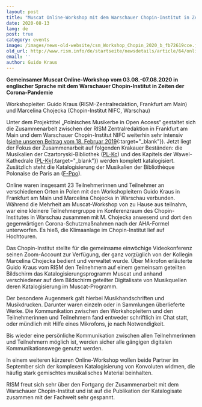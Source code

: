 ```yaml
---
layout: post
title: "Muscat Online-Workshop mit dem Warschauer Chopin-Institut in Zeiten der Corona-Pandemie"
date: 2020-08-13
lang: de
post: true
category: events
image: /images/news-old-website/csm_Workshop_Chopin_2020_b_fb72619cce.jpg
old_url: http://www.rism.info/de/startseite/newsdetails/article/64/online-muscat-workshop-with-the-chopin-institute-warsaw-in-the-age-of-the-corona-pandemic.html?tx_ttnews[year]=2020&tx_ttnews[month]=07&cHash=7c134d37a3c0cfb3edb88832acd399e2
email: ''
author: Guido Kraus
---
```



**Gemeinsamer Muscat Online-Workshop vom 03.08.-07.08.2020 in englischer Sprache mit dem Warschauer Chopin-Institut in Zeiten der Corona-Pandemie**

Workshopleiter: Guido Kraus (RISM-Zentralredaktion, Frankfurt am Main) und Marcelina Chojecka (Chopin-Institut NIFC, Warschau)

Unter dem Projekttitel „Polnisches Musikerbe in Open Access“ gestaltet sich die Zusammenarbeit zwischen der RISM Zentralredaktion in Frankfurt am Main und dem Warschauer Chopin-Institut NIFC weiterhin sehr intensiv ([siehe unseren Beitrag vom 18. Februar 2019](http://www.rism.info/de/startseite/newsdetails/article/64/close-cooperation-between-rism-and-the-chopin-institute.html){:target="_blank"}). Jetzt liegt der Fokus der Zusammenarbeit auf folgenden Krakauer Beständen: die Musikalien der Czartoryski-Bibliothek ([PL-Kc](https://opac.rism.info/search?View=rism&siglum=PL-Kc&Language=de)) und des Kapitels der Wawel-Kathedrale ([PL-Kk](https://opac.rism.info/search?View=rism&siglum=PL-Kk&Language=de){:target="_blank"}) werden komplett katalogisiert. Zusätzlich steht die Katalogisierung der Musikalien der Bibliothèque Polonaise de Paris an ([F-Ppo](https://opac.rism.info/search?View=rism&siglum=F-Ppo&Language=de)).

Online waren insgesamt 23 Teilnehmerinnen und Teilnehmer an verschiedenen Orten in Polen mit den Workshopleitern Guido Kraus in Frankfurt am Main und Marcelina Chojecka in Warschau verbunden. Während die Mehrheit am Muscat-Workshop von zu Hause aus teilnahm, war eine kleinere Teilnehmergruppe im Konferenzraum des Chopin-Institutes in Warschau zusammen mit M. Chojecka anwesend und dort den gegenwärtigen Corona-Schutzmaßnahmen nach der AHA-Formel unterworfen. Es hieß, die Klimaanlage im Chopin-Institut lief auf Hochtouren.

Das Chopin-Institut stellte für die gemeinsame einwöchige Videokonferenz seinen Zoom-Account zur Verfügung, der ganz vorzüglich von der Kollegin Marcelina Chojecka bedient und verwaltet wurde. Über Mikrofon erläuterte Guido Kraus vom RISM den Teilnehmern auf einem gemeinsam geteilten Bildschirm das Katalogisierungsprogramm Muscat und anhand verschiedener auf dem Bildschirm geteilter Digitalisate von Musikquellen deren Katalogisierung im Muscat-Programm.

Der besondere Augenmerk galt hierbei Musikhandschriften und Musikdrucken. Darunter waren einzeln oder in Sammlungen überlieferte Werke. Die Kommunikation zwischen den Workshopleitern und den Teilnehmerinnen und Teilnehmern fand entweder schriftlich im Chat statt, oder mündlich mit Hilfe eines Mikrofons, je nach Notwendigkeit.

Bis wieder eine persönliche Kommunikation zwischen allen Teilnehmerinnen und Teilnehmern möglich ist, werden sicher alle gängigen digitalen Kommunikationswege genutzt werden.

In einem weiteren kürzeren Online-Workshop wollen beide Partner im September sich der komplexen Katalogisierung von Konvoluten widmen, die häufig stark gemischtes musikalisches Material beinhalten.

RISM freut sich sehr über den Fortgang der Zusammenarbeit mit dem Warschauer Chopin-Institut und ist auf die Publikation der Katalogisate zusammen mit der Fachwelt sehr gespannt.

